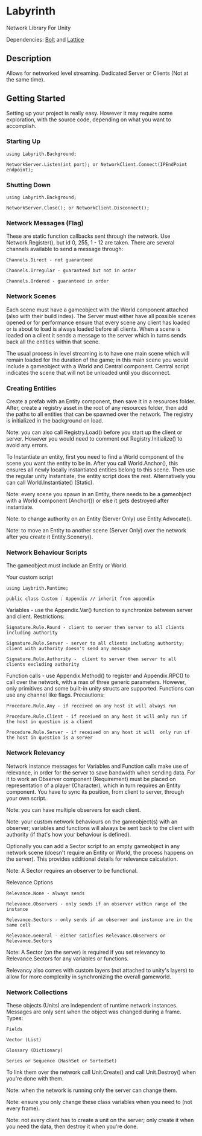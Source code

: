 # Labyrinth

Network Library For Unity

Dependencies: [Bolt](https://github.com/maelishere/Bolt) and [Lattice](https://github.com/maelishere/Lattice)

## Description

Allows for networked level streaming. Dedicated Server or Clients (Not at the same time).

## Getting Started

Setting up your project is really easy. However it may require some exploration, with the source code, depending on what you want to accomplish.

### Starting Up

    using Labyrith.Background;

    NetworkServer.Listen(int port); or NetworkClient.Connect(IPEndPoint endpoint);

### Shutting Down

    using Labyrith.Background;

    NetworkServer.Close(); or NetworkClient.Disconnect();

### Network Messages (Flag)

These are static function callbacks sent through the network. Use Network.Register(), but id 0, 255, 1 - 12 are taken. There are several channels available to send a message through:

    Channels.Direct - not guaranteed
    
    Channels.Irregular - guaranteed but not in order
    
    Channels.Ordered - guaranteed in order

### Network Scenes

Each scene must have a gameobject with the World component attached (also with their build index). The Server must either have all possible scenes opened or for performance ensure that every scene any client has loaded or is about to load is always loaded before all clients. When a scene is loaded on a client it sends a message to the server which in turns sends back all the entities within that scene.

The usual process in level streaming is to have one main scene which will remain loaded for the duration of the game; in this main scene you would include a gameobject with a World and Central component. Central script indicates the scene that will not be unloaded until you disconnect.

### Creating Entities

Create a prefab with an Entity component, then save it in a resources folder. After, create a registry asset in the root of any resources folder, then add the paths to all entities that can be spawned over the network. The registry is initialized in the background on load.

Note: you can also call Registry.Load() before you start up the client or server. However you would need to comment out Registry.Initialize() to avoid any errors.

To Instantiate an entity, first you need to find a World component of the scene you want the entity to be in. After you call World.Anchor(), this ensures all newly locally instantiated entities belong to this scene. Then use the regular unity Instantiate, the entity script does the rest. Alternatively you can call World.Instantiate() (Static).

Note: every scene you spawn in an Entity, there needs to be a gameobject with a World component (Anchor()) or else it gets destroyed after instantiate.

Note: to change authority on an Entity (Server Only) use Entity.Advocate().

Note: to move an Entity to another scene (Server Only) over the network after you create it Entity.Scenery().

### Network Behaviour Scripts

The gameobject must include an Entity or World.

Your custom script

    using Laybrith.Runtime;

    public class Custom : Appendix // inherit from appendix

Variables - use the Appendix.Var<T>() function to synchronize between server and client. Restrictions:
    
    Signature.Rule.Round - client to server then server to all clients including authority
    
    Signature.Rule.Server - server to all clients including authority; client with authority doesn't send any message
    
    Signature.Rule.Authority -  client to server then server to all clients excluding authority

Function calls - use Appendix.Method() to register and Appendix.RPC() to call over the network, with a max of three generic parameters. However, only primitives and some built-in unity structs are supported. Functions can use any channel like flags. Precautions:
    
    Procedure.Rule.Any - if received on any host it will always run
    
    Procedure.Rule.Client - if received on any host it will only run if the host in question is a client
    
    Procedure.Rule.Server - if received on any host it will  only run if the host in question is a server
    
### Network Relevancy

Network instance messages for Variables and Function calls make use of relevance, in order for the server to save bandwidth when sending data. For it to work an Observer component (Requirement) must be placed on representation of a player (Character), which in turn requires an Entity component. You have to sync its position, from client to server, through your own script.

Note: you can have multiple observers for each client.

Note: your custom network behaviours on the gameobject(s) with an observer; variables and functions will always be sent back to the client with authority (if that's how your behaviour is defined).

Optionally you can add a Sector script to an empty gameobject in any network scene (doesn't require an Entity or World, the process happens on the server). This provides additional details for relevance calculation.

Note: A Sector requires an observer to be functional.

Relevance Options
    
    Relevance.None - always sends 
    
    Relevance.Observers - only sends if an observer within range of the instance
    
    Relevance.Sectors - only sends if an observer and instance are in the same cell
    
    Relevance.General - either satisfies Relevance.Observers or Relevance.Sectors
    
Note: A Sector (on the server) is required if you set relevancy to Relevance.Sectors for any variables or functions.

Relevancy also comes with custom layers (not attached to unity's layers) to allow for more complexity in synchronizing the overall gameworld.

### Network Collections

These objects (Units) are independent of runtime network instances. Messages are only sent when the object was changed during a frame. Types:

    Fields

    Vector (List)

    Glossary (Dictionary)

    Series or Sequence (HashSet or SortedSet)

To link them over the network call Unit.Create() and call Unit.Destroy() when you're done with them.

Note: when the network is running only the server can change them.

Note: ensure you only change these class variables when you need to (not every frame).

Note: not every client has to create a unit on the server; only create it when you need the data, then destroy it when you're done.